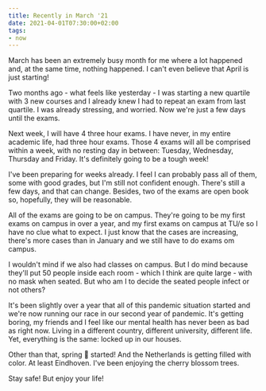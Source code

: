 ```yaml
---
title: Recently in March '21
date: 2021-04-01T07:30:00+02:00
tags:
- now
---
```


March has been an extremely busy month for me where a lot happened and, at the same time, nothing happened. I can't even believe that April is just starting!

<!--more-->

Two months ago - what feels like yesterday - I was starting a new quartile with 3 new courses and I already knew I had to repeat an exam from last quartile. I was already stressing, and worried. Now we're just a few days until the exams.

Next week, I will have 4 three hour exams. I have never, in my entire academic life, had three hour exams. Those 4 exams will all be comprised within a week, with no resting day in between: Tuesday, Wednesday, Thursday and Friday. It's definitely going to be a tough week!

I've been preparing for weeks already. I feel I can probably pass all of them, some with good grades, but I'm still not confident enough. There's still a few days, and that can change. Besides, two of the exams are open book so, hopefully, they will be reasonable.

All of the exams are going to be on campus. They're going to be my first exams on campus in over a year, and my first exams on campus at TU/e so I have no clue what to expect. I just know that the cases are increasing, there's more cases than in January and we still have to do exams om campus.

I wouldn't mind if we also had classes on campus. But I do mind because they'll put 50 people inside each room - which I think are quite large - with no mask when seated. But who am I to decide the seated people infect or not others?

It's been slightly over a year that all of this pandemic situation started and we're now running our race in our second year of pandemic. It's getting boring, my friends and I feel like our mental health has never been as bad as right now. Living in a different country, different university, different life. Yet, everything is the same: locked up in our houses.

Other than that, spring 🌷 started! And the Netherlands is getting filled with color. At least Eindhoven. I've been enjoying the cherry blossom trees.

Stay safe! But enjoy your life!
